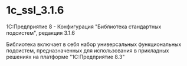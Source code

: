 # 1c_ssl_3.1.6
1С:Предприятие 8 - Конфигурация "Библиотека стандартных подсистем", редакция 3.1.6

Библиотека включает в себя набор универсальных функциональных подсистем, предназначенных для использования в прикладных решениях на платформе "1С:Предприятие 8.3"
